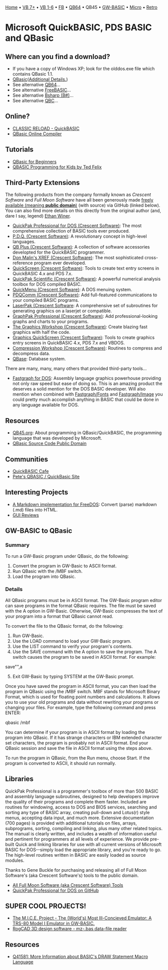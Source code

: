 [Home](https://gotbasic.com) • [VB 7+](vb.md) • [VB 1-6](vb6.md) • [FB](freebasic.md) • [QB64](qb64.md) • QB45 • [GW-BASIC](gw-basic.md) • [Micro](micro.md) • [Retro](retro.md)

# Microsoft QuickBASIC, PDS BASIC and QBasic

## Where can you find a download?

- If you have a copy of Windows XP; look for the olddos.exe file which contains QBasic 1.1.
- [QBasic](http://members.optusnet.com.au/mskeon/qbastest.html)([Additional Details.](https://answers.microsoft.com/en-us/windows/forum/windows_7-windows_programs/the-case-for-quick-basic-in-the-21st-century/dbc79c0a-9f4a-4e32-824f-7a0672628ccd?auth=1))
- See alternative [QB64](QB64.md)...
- See alternative [FreeBASIC](FreeBASIC.md)...
- See alternative [Bsharp (B#)](https://github.com/DualBrain/bsharp)...
- See alternative [QBC](QBC.md)...

## Online?

- [CLASSIC RELOAD - QuickBASIC](https://classicreload.com/dosx-quickbasic.html)
- [QBasic Online Compiler](https://codedamn.com/online-compiler/qbasic)

## Tutorials

- [QBasic for Beginners](https://www.qbasic.net/en/qbasic-tutorials/beginner/qbasic-beginner-1.htm)
- [QBASIC Programming for Kids by Ted Felix](http://tedfelix.com/qbasic/)

## Third-Party Extensions

The following products from the company formally known as *Crescent Software* and *Full Moon Software* have all been generously made [freely available (meaning **public domain**)](http://annex.retroarchive.org/crescent/index.html) (with source) via GitHub (linked below).  You can also find more details on this directly from the original author (and, dare I say, legend) [Ethan Winer](http://ethanwiner.com/fullmoon.html).

- [QuickPak Professional for DOS (Crescent Software)](https://github.com/geneb/QuickPak-Pro-DOS): The most comprehensive collection of BASIC tools ever produced.
- [P.D.Q. (Crescent Software)](https://github.com/geneb/PDQ): A revolutionary concept in high-level languages.
- [QB Plus (Crescent Software)](https://github.com/geneb/QBPlus): A collection of software accessories developted for the QuickBASIC programmer.
- [Don Malin's XREF (Crescent Software)](https://github.com/geneb/XREF): The most sophisticated cross-reference program ever developed.
- [QuickScreen (Crescent Software)](https://github.com/geneb/QuickScreen): Tools to create text entry screens in QuickBASIC 4.x and PDS 7.x.
- [QuickPak Scientific (Crescent Software)](https://github.com/geneb/QuickPakScientific): A powerful numerical analysis toolbox for DOS compiled BASIC.
- [QuickMenu (Crescent Software)](https://github.com/geneb/QuickMenu): A DOS menuing system.
- [PDQComm (Crescent Software)](https://github.com/geneb/PDQComm): Add full-featured communications to your compiled BASIC programs.
- [LaserPak (Crescent Software](https://github.com/geneb/LaserPak): A comprehensive set of subroutines for generating graphics on a laserjet or compatible.
- [GraphPak Professional (Crescent Software)](https://github.com/geneb/GraphPak): Add professional-looking graphs and charts to your programs.
- [The Graphics Workshop (Crescent Software)](https://github.com/geneb/GraphicsWorkshop): Create blazing fast graphics with half the code.
- [Graphics QuickScreen (Crescent Software)](https://github.com/geneb/Graphics-QuickScreen): Tools to create graphics entry screens in QuickBASIC 4.x, PDS 7.x and VBDOS.
- [Compression Workshop (Crescent Software)](https://github.com/geneb/CompressionWorkshop): Routines to compress and decompress data.
- [QBase](https://github.com/geneb/QBase): Database system.

There are many, many, many others that provided third-party tools...

- [Fastgraph for DOS](http://fastgraph.com/catalog.html): Assembly language graphics powerhouse providing not only raw speed but ease of doing so. This is an amazing product the deserves a solid mention for the DOS BASIC developer. Will also mention when combined with [Fastgraph/Fonts](http://fastgraph.com/catalog.html) and [Fastgraph/Image](http://fastgraph.com/catalog.html) you could pretty much accomplish anything in BASIC that could be done in any language available for DOS.

## Resources

- [QB45.org](https://qb45.org/): About programming in QBasic/QuickBASIC, the programming language that was developed by Microsoft.
- [QBasic Source Code Public Domain](https://thedubber.altervista.org/qbsrc.htm)

## Communities

- [QuickBASIC Cafe](https://www.qbasic.net/)
- [Pete's QBASIC / QuickBasic Site](www.petesqbsite.com/)

## Interesting Projects

- [A Markdown implementation for FreeDOS](https://github.com/clasqm/QBASDOWN): Convert (parse) markdown (.md) files into HTML.
- [GUI Reviews](http://qbasicgui.datacomponents.net/)

## GW-BASIC to QBasic

### Summary

To run a GW-Basic program under QBasic, do the following:  

1. Convert the program in GW-Basic to ASCII format.  
2. Run QBasic with the /MBF switch.  
3. Load the program into QBasic.  

### Details

All QBasic programs must be in ASCII format. The GW-Basic program editor can save programs in the format QBasic requires. The file must be saved with the A option in GW-Basic. Otherwise, GW-Basic compresses the text of your program into a format that QBasic cannot read.  

To convert the file to the QBasic format, do the following:  

1. Run GW-Basic.  
2. Use the LOAD command to load your GW-Basic program.  
3. Use the LIST command to verify your program's contents.  
4. Use the SAVE command with the A option to save the program. The A switch causes the program to be saved in ASCII format. For example:  

save"<program name>",a  
  
5. Exit GW-Basic by typing SYSTEM at the GW-Basic prompt.  

Once you have saved the program in ASCII format, you can then load the program in QBasic using the /MBF switch. MBF stands for Microsoft Binary Format, which is used for floating point numbers and calculations. It allows you to use your old programs and data without rewriting your programs or changing your files. For example, type the following command and press ENTER:  

qbasic /mbf  

You can determine if your program is in ASCII format by loading the program into QBasic. If it has strange characters or IBM extended character set characters, the program is probably not in ASCII format. End your QBasic session and save the file in ASCII format using the steps above.  

To run the program in QBasic, from the Run menu, choose Start. If the program is converted to ASCII, it should run normally.  

## Libraries

QuickPak Professional is a programmer's toolbox of more than 500 BASIC and assembly language subroutines, designed to help developers improve the quality of their programs and complete them faster. Included are routines for windowing, access to DOS and BIOS services, searching and sorting any type of BASIC array, creating pull-down and Lotus(r) style menus, accepting data input, and much more. Extensive documentation (700 pages) is provided with additional tutorials on files, arrays, subprograms, sorting, compiling and linking, plus many other related topics. The manual is clearly written, and includes a wealth of information useful and pertinent for programmers at all levels of experience. We provide pre-built Quick and linking libraries for use with all current versions of Microsoft BASIC for DOS--simply load the appropriate library, and you're ready to go. The high-level routines written in BASIC are easily loaded as source modules.

Thanks to Gene Buckle for purchasing and releasing all of Full Moon Software's (aka Crescent Software's) tools to the public domain.

- [All Full Moon Software (aka Crescent Software) Tools](http://annex.retroarchive.org/crescent/index.html)
- [QuickPak Professional for DOS on GitHub](https://github.com/geneb/QuickPak-Pro-DOS)

## SUPER COOL PROJECTS!

- [The M.I.C.E. Project - The (World's) Most Ill-Concieved Emulator: A TRS-80 Model I Emulator in GW-BASIC.](http://www.vavasour.ca/jeff/mice.html)
- [RogCAD 3D design software - mz-.bas data-file reader](https://rogcad.com/mzbas.htm)

## Resources

- [Q41581: More Information about BASIC's DRAW Statement Macro Language](https://jeffpar.github.io/kbarchive/kb/041/Q41581/)